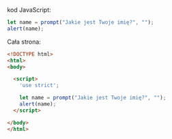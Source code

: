 kod JavaScript:

```js demo run
let name = prompt("Jakie jest Twoje imię?", "");
alert(name);
```

Cała strona:

```html
<!DOCTYPE html>
<html>
<body>

  <script>
    'use strict';

    let name = prompt("Jakie jest Twoje imię?", "");
    alert(name);
  </script>

</body>
</html>
```
